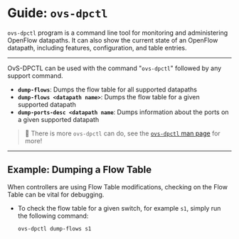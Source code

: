 # Guide: `ovs-dpctl`

`ovs-dpctl` program is a command line tool for monitoring and administering OpenFlow datapaths. It can also show the current state of an OpenFlow datapath, including features, configuration, and table entries. 

---

OvS-DPCTL can be used with the command "`ovs-dpctl`" followed by any support command.

  - **`dump-flows`**: Dumps the flow table for all supported datapaths
  - **`dump-flows <datapath name>`**: Dumps the flow table for a given supported datapath
  - **`dump-ports-desc <datapath name`**: Dumps information about the ports on a given supported datapath

> 📖 There is more `ovs-dpctl` can do, see the [`ovs-dpctl` man page](https://manpages.ubuntu.com/manpages/focal/en/man8/ovs-dpctl.8.html) for more!

---

## Example: Dumping a Flow Table

When controllers are using Flow Table modifications, checking on the Flow Table can be vital for debugging.

- To check the flow table for a given switch, for example `s1`, simply run the following command:
  ```
  ovs-dpctl dump-flows s1
  ```
